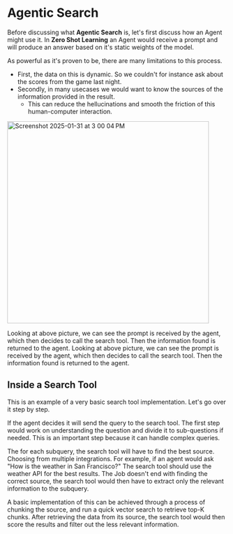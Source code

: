# Agentic Search
Before discussing what **Agentic Search** is, let's first discuss how an Agent might use it.
In **Zero Shot Learning** an Agent would receive a prompt and will produce an answer based on it's static weights of the model.

As powerful as it's proven to be, there are many limitations to this process.
- First, the data on this is dynamic. So we couldn't for instance ask about the scores from the game last night. 
- Secondly, in many usecases we would want to know the sources of the information provided in the result. 
    - This can reduce the hellucinations and smooth the friction of this human-computer interaction.

<img width="462" alt="Screenshot 2025-01-31 at 3 00 04 PM" src="https://github.com/user-attachments/assets/3f7f2432-e305-436b-a91a-7078d7724af4" />

Looking at above picture, we can see the prompt is received by the agent, which then decides to call the search tool. Then the information found is returned to the agent.
Looking at above picture, we can see the prompt is received by the agent, which then decides to call the search tool. Then the information found is returned to the agent.

## Inside a Search Tool
This is an example of a very basic search tool implementation. Let's go over it step by step.

If the agent decides it will send the query to the search tool. The first step would work on understanding the question and divide it to sub-questions if needed. This is an important step because it can handle complex queries. 

The for each subquery, the search tool will have to find the best source. Choosing from multiple integrations. For example, if an agent would ask "How is the weather in San Francisco?" 
The search tool should use the weather API for the best results. The Job doesn't end with finding the correct source, the search tool would then have to extract only the relevant information to the subquery.

A basic implementation of this can be achieved through a process of chunking the source, and run a quick vector search to retrieve top-K chunks. After retrieving the data from its source, the search tool would then score the results and filter out the less relevant information.
